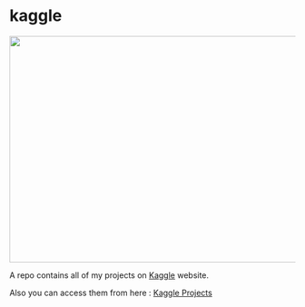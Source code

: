 # kaggle

<a href="https://www.kaggle.com"> <img src="https://user-images.githubusercontent.com/73308647/231320004-7563d53d-92a7-49df-ac19-901b22e811d1.png" width="600" height="400" >
</a>

A repo contains all of my projects on [Kaggle](https://www.kaggle.com) website.

Also you can access them from here : [Kaggle Projects](https://www.kaggle.com/mohamedatef321/code?scroll=true)
